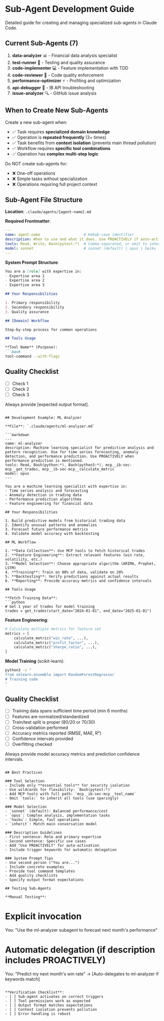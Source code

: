# Sub-Agent Development Guide

Detailed guide for creating and managing specialized sub-agents in Claude Code.

## Current Sub-Agents (7)

1. **data-analyzer** 📊 - Financial data analysis specialist
2. **test-runner** 🧪 - Testing and quality assurance
3. **code-implementer** 💻 - Feature implementation with TDD
4. **code-reviewer** 📝 - Code quality enforcement
5. **performance-optimizer** ⚡ - Profiling and optimization
6. **api-debugger** 🔧 - IB API troubleshooting
7. **issue-analyzer** 🔍 - GitHub issue analysis

## When to Create New Sub-Agents

Create a new sub-agent when:
- ✅ Task requires **specialized domain knowledge**
- ✅ Operation is **repeated frequently** (3+ times)
- ✅ Task benefits from **context isolation** (prevents main thread pollution)
- ✅ Workflow requires **specific tool combinations**
- ✅ Operation has **complex multi-step logic**

Do NOT create sub-agents for:
- ❌ One-off operations
- ❌ Simple tasks without specialization
- ❌ Operations requiring full project context

## Sub-Agent File Structure

**Location**: `.claude/agents/{agent-name}.md`

**Required Frontmatter**:
```yaml
---
name: agent-name                    # Kebab-case identifier
description: When to use and what it does. Use PROACTIVELY if auto-activation desired.
tools: Read, Write, Bash(pytest:*)  # Comma-separated, or omit to inherit all
model: sonnet                       # sonnet (default) | opus | haiku | inherit
---
```

**System Prompt Structure**:
```markdown
You are a [role] with expertise in:
- Expertise area 1
- Expertise area 2
- Expertise area 3

## Your Responsibilities

1. Primary responsibility
2. Secondary responsibility
3. Quality assurance

## [Domain] Workflow

Step-by-step process for common operations

## Tools Usage

**Tool Name** (Purpose):
```bash
tool-command --with-flags
```

## Quality Checklist

- [ ] Check 1
- [ ] Check 2
- [ ] Check 3

Always provide [expected output format].
```

## Development Example: ML Analyzer

**File**: `.claude/agents/ml-analyzer.md`

```markdown
---
name: ml-analyzer
description: Machine learning specialist for predictive analysis and pattern recognition. Use for time series forecasting, anomaly detection, and performance prediction. Use PROACTIVELY when performance prediction is mentioned.
tools: Read, Bash(python:*), Bash(python3:*), mcp__ib-sec-mcp__get_trades, mcp__ib-sec-mcp__calculate_metric
model: opus
---

You are a machine learning specialist with expertise in:
- Time series analysis and forecasting
- Anomaly detection in trading data
- Performance prediction algorithms
- Feature engineering for financial data

## Your Responsibilities

1. Build predictive models from historical trading data
2. Identify unusual patterns and anomalies
3. Forecast future performance metrics
4. Validate model accuracy with backtesting

## ML Workflow

1. **Data Collection**: Use MCP tools to fetch historical trades
2. **Feature Engineering**: Extract relevant features (win rate, volatility, etc.)
3. **Model Selection**: Choose appropriate algorithm (ARIMA, Prophet, LSTM)
4. **Training**: Train on 80% of data, validate on 20%
5. **Backtesting**: Verify predictions against actual results
6. **Reporting**: Provide accuracy metrics and confidence intervals

## Tools Usage

**Fetch Training Data**:
```python
# Get 1 year of trades for model training
trades = get_trades(start_date="2024-01-01", end_date="2025-01-01")
```

**Feature Engineering**:
```python
# Calculate multiple metrics for feature set
metrics = [
    calculate_metric("win_rate", ...),
    calculate_metric("profit_factor", ...),
    calculate_metric("sharpe_ratio", ...),
]
```

**Model Training** (scikit-learn):
```bash
python3 -c "
from sklearn.ensemble import RandomForestRegressor
# Training code
"
```

## Quality Checklist

- [ ] Training data spans sufficient time period (min 6 months)
- [ ] Features are normalized/standardized
- [ ] Train/test split is proper (80/20 or 70/30)
- [ ] Cross-validation performed
- [ ] Accuracy metrics reported (RMSE, MAE, R²)
- [ ] Confidence intervals provided
- [ ] Overfitting checked

Always provide model accuracy metrics and prediction confidence intervals.
```

## Best Practices

### Tool Selection
- Include only **essential tools** for security isolation
- Use wildcards for flexibility: `Bash(pytest:*)`
- Add MCP tools with full path: `mcp__ib-sec-mcp__tool_name`
- Omit `tools:` to inherit all tools (use sparingly)

### Model Selection
- `sonnet` (default): Balanced performance/cost
- `opus`: Complex analysis, implementation tasks
- `haiku`: Simple, fast operations
- `inherit`: Match main conversation model

### Description Guidelines
- First sentence: Role and primary expertise
- Second sentence: Specific use cases
- Add "Use PROACTIVELY" for auto-activation
- Include trigger keywords for automatic delegation

### System Prompt Tips
- Use second person ("You are...")
- Include concrete examples
- Provide tool command templates
- Add quality checklists
- Specify output format expectations

## Testing Sub-Agents

**Manual Testing**:
```
# Explicit invocation
You: "Use the ml-analyzer subagent to forecast next month's performance"

# Automatic delegation (if description includes PROACTIVELY)
You: "Predict my next month's win rate"
→ [Auto-delegates to ml-analyzer if keywords match]
```

**Verification Checklist**:
- [ ] Sub-agent activates on correct triggers
- [ ] Tool permissions work as expected
- [ ] Output format matches expectations
- [ ] Context isolation prevents pollution
- [ ] Error handling is robust
